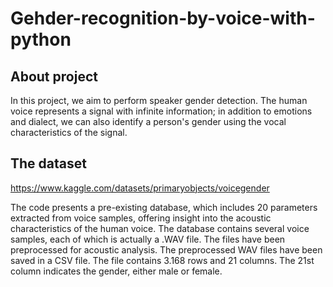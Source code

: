 # Gehder-recognition-by-voice-with-python

## About project
In this project, we aim to perform speaker gender detection. The human voice represents a signal with infinite information; in addition to emotions and dialect, we can also identify a person's gender using the vocal characteristics of the signal.

## The dataset

https://www.kaggle.com/datasets/primaryobjects/voicegender

The code presents a pre-existing database, which includes 20 parameters extracted from voice samples, offering insight into the acoustic characteristics of the human voice. The database contains several voice samples, each of which is actually a .WAV file. The files have been preprocessed for acoustic analysis. The preprocessed WAV files have been saved in a CSV file. The file contains 3.168 rows and 21 columns. The 21st column indicates the gender, either male or female.
